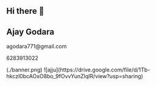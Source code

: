 ## Hi there 👋

<!--
**AjayGodara2417/AjayGodara2417** is a ✨ _special_ ✨ repository because its `README.md` (this file) appears on your GitHub profile.

Here are some ideas to get you started:

- 🔭 I’m currently working on ...
- 🌱 I’m currently learning ...
- 👯 I’m looking to collaborate on ...
- 🤔 I’m looking for help with ...
- 💬 Ask me about ...
- 📫 How to reach me: ...
- 😄 Pronouns: ...
- ⚡ Fun fact: ...
-->
<h2>Ajay Godara</h2>
<p>agodara771@gmail.com</p>
<p>6283913022</p>
<a><href src="https://ajay-fullstackdeveloper.vercel.app/"></href></a>
(./banner.png)
![ajju](https://drive.google.com/file/d/1Tb-hkczl0bcAOxO8bo_9fOvvYunZlqIR/view?usp=sharing)
